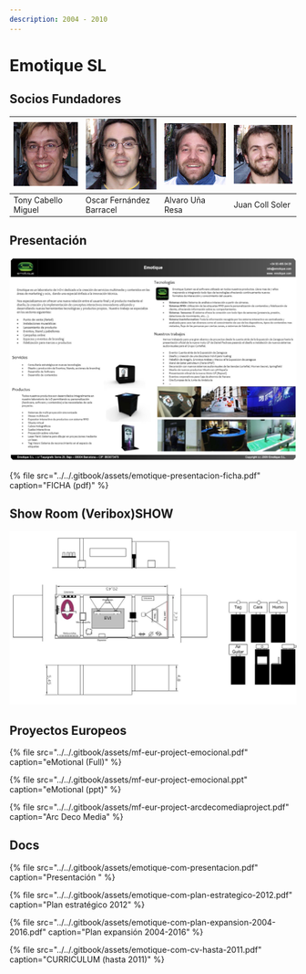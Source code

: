 ```yaml
---
description: 2004 - 2010
---
```


# Emotique SL

## Socios Fundadores

| ![](../../.gitbook/assets/socios-tony-cabello-miguel.jpg) | ![](../../.gitbook/assets/socios-oscar-fernandez-barracel-1-.jpg) | ![](../../.gitbook/assets/socios-alvaro-una-resa-1-.jpg) | ![](../../.gitbook/assets/socios-juan-coll-soler-1-.jpg) |
| :--- | :--- | :--- | :--- |
| Tony Cabello Miguel | Oscar Fernández Barracel | Alvaro Uña Resa | Juan Coll Soler |

## Presentación

![](../../.gitbook/assets/emotique-presentacion-ficha.jpg)

{% file src="../../.gitbook/assets/emotique-presentacion-ficha.pdf" caption="FICHA \(pdf\)" %}

## Show Room \(Veribox\)SHOW 

![](../../.gitbook/assets/emotique-com-showroom.jpg)

## Proyectos Europeos

{% file src="../../.gitbook/assets/mf-eur-project-emocional.pdf" caption="eMotional \(Full\)" %}

{% file src="../../.gitbook/assets/mf-eur-project-emocional.ppt" caption="eMotional \(ppt\)" %}

{% file src="../../.gitbook/assets/mf-eur-project-arcdecomediaproject.pdf" caption="Arc Deco Media" %}

## Docs

{% file src="../../.gitbook/assets/emotique-com-presentacion.pdf" caption="Presentación " %}

{% file src="../../.gitbook/assets/emotique-com-plan-estrategico-2012.pdf" caption="Plan estratégico 2012" %}

{% file src="../../.gitbook/assets/emotique-com-plan-expansion-2004-2016.pdf" caption="Plan expansión 2004-2016" %}

{% file src="../../.gitbook/assets/emotique-com-cv-hasta-2011.pdf" caption="CURRICULUM \(hasta 2011\)" %}



